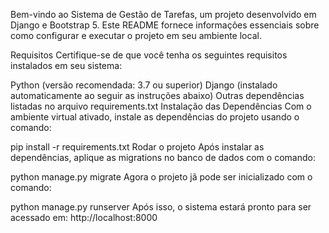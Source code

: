 Bem-vindo ao Sistema de Gestão de Tarefas, um projeto desenvolvido em Django e Bootstrap 5. Este README fornece informações essenciais sobre como configurar e executar o projeto em seu ambiente local.

Requisitos
Certifique-se de que você tenha os seguintes requisitos instalados em seu sistema:

Python (versão recomendada: 3.7 ou superior)
Django (instalado automaticamente ao seguir as instruções abaixo)
Outras dependências listadas no arquivo requirements.txt
Instalação das Dependências
Com o ambiente virtual ativado, instale as dependências do projeto usando o comando:

pip install -r requirements.txt
Rodar o projeto
Após instalar as dependências, aplique as migrations no banco de dados com o comando:

python manage.py migrate
Agora o projeto jã pode ser inicializado com o comando:

python manage.py runserver
Após isso, o sistema estará pronto para ser acessado em: http://localhost:8000
